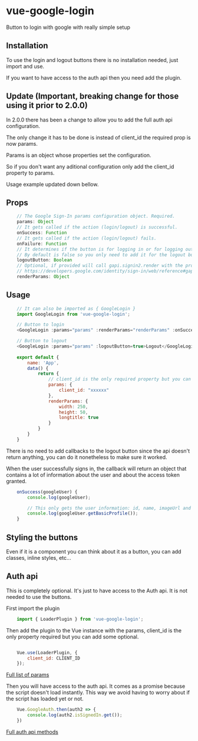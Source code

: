 # vue-google-login
Button to login with google with really simple setup


## Installation

To use the login and logout buttons there is no installation needed, just import and use.

If you want to have access to the auth api then you need add the plugin.

## Update (Important, breaking change for those using it prior to 2.0.0)

In 2.0.0 there has been a change to allow you to add the full auth api configuration.

The only change it has to be done is instead of client_id the required prop is now params.

Params is an object whose properties set the configuration.

So if you don't want any aditional configuration only add the client_id property to params. 

Usage example updated down bellow.


## Props

```js
    // The Google Sign-In params configuration object. Required.
    params: Object
    // It gets called if the action (login/logout) is successful.
    onSuccess: Function
    // It gets called if the action (login/logout) fails.
    onFailure: Function
    // It determines if the button is for logging in or for logging out.
    // By default is false so you only need to add it for the logout button
    logoutButton: Boolean
    // Optional, if provided will call gapi.signin2.render with the provided params
    // https://developers.google.com/identity/sign-in/web/reference#gapisignin2renderid-options
    renderParams: Object

```

## Usage

```js
    // It can also be imported as { GoogleLogin }
    import GoogleLogin from 'vue-google-login';

    // Button to login
    <GoogleLogin :params="params" :renderParams="renderParams" :onSuccess="onSuccess" :onFailure="onFailure">Login</GoogleLogin>

    // Button to logout
    <GoogleLogin :params="params" :logoutButton=true>Logout</GoogleLogin>
    
    export default {
        name: 'App',
        data() {
            return {
                // client_id is the only required property but you can add several more params, full list down bellow on the Auth api section
                params: {
                    client_id: "xxxxxx"
                },
                renderParams: {
                    width: 250,
                    height: 50,
                    longtitle: true
                }
            }
        }
    }

```

There is no need to add callbacks to the logout button since the api doesn't return anything, you 
can do it nonetheless to make sure it worked.

When the user successfully signs in, the callback will return an object that contains a lot of information
about the user and about the access token granted.

```js
    onSuccess(googleUser) {
        console.log(googleUser);

        // This only gets the user information: id, name, imageUrl and email
        console.log(googleUser.getBasicProfile());
    }
```

## Styling the buttons

Even if it is a component you can think about it as a button, you can add classes, inline styles, etc...


## Auth api

This is completely optional. It's just to have access to the Auth api. It is not needed to use the buttons.

First import the plugin

```js
    import { LoaderPlugin } from 'vue-google-login';
```

Then add the plugin to the Vue instance with the params, client_id is the only property required but you can add some optional.

```js

    Vue.use(LoaderPlugin, {
        client_id: CLIENT_ID
    });
```

[Full list of params](https://developers.google.com/identity/sign-in/web/reference#gapiauth2clientconfig)

Then you will have access to the auth api.
It comes as a promise because the script doesn't load instantly.
This way we avoid having to worry about if the script has loaded yet or not.

```js
    Vue.GoogleAuth.then(auth2 => {
        console.log(auth2.isSignedIn.get());
    })
```
[Full auth api methods](https://developers.google.com/identity/sign-in/web/reference#authentication)
